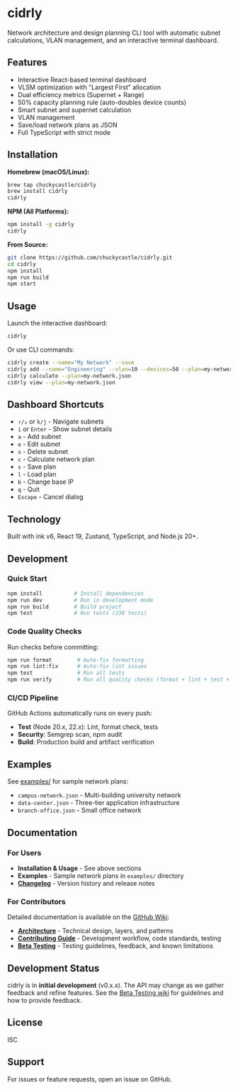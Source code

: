 # cidrly

Network architecture and design planning CLI tool with automatic subnet calculations, VLAN management, and an interactive terminal dashboard.

## Features

- Interactive React-based terminal dashboard
- VLSM optimization with "Largest First" allocation
- Dual efficiency metrics (Supernet + Range)
- 50% capacity planning rule (auto-doubles device counts)
- Smart subnet and supernet calculation
- VLAN management
- Save/load network plans as JSON
- Full TypeScript with strict mode

## Installation

**Homebrew (macOS/Linux):**

```bash
brew tap chuckycastle/cidrly
brew install cidrly
cidrly
```

**NPM (All Platforms):**

```bash
npm install -g cidrly
cidrly
```

**From Source:**

```bash
git clone https://github.com/chuckycastle/cidrly.git
cd cidrly
npm install
npm run build
npm start
```

## Usage

Launch the interactive dashboard:

```bash
cidrly
```

Or use CLI commands:

```bash
cidrly create --name="My Network" --save
cidrly add --name="Engineering" --vlan=10 --devices=50 --plan=my-network.json
cidrly calculate --plan=my-network.json
cidrly view --plan=my-network.json
```

## Dashboard Shortcuts

- `↑/↓` or `k/j` - Navigate subnets
- `i` or `Enter` - Show subnet details
- `a` - Add subnet
- `e` - Edit subnet
- `x` - Delete subnet
- `c` - Calculate network plan
- `s` - Save plan
- `l` - Load plan
- `b` - Change base IP
- `q` - Quit
- `Escape` - Cancel dialog

## Technology

Built with ink v6, React 19, Zustand, TypeScript, and Node.js 20+.

## Development

### Quick Start

```bash
npm install          # Install dependencies
npm run dev          # Run in development mode
npm run build        # Build project
npm test             # Run tests (230 tests)
```

### Code Quality Checks

Run checks before committing:

```bash
npm run format        # Auto-fix formatting
npm run lint:fix      # Auto-fix lint issues
npm test              # Run all tests
npm run verify        # Run all quality checks (format + lint + test + security)
```

### CI/CD Pipeline

GitHub Actions automatically runs on every push:

- **Test** (Node 20.x, 22.x): Lint, format check, tests
- **Security**: Semgrep scan, npm audit
- **Build**: Production build and artifact verification

## Examples

See [examples/](examples/) for sample network plans:

- `campus-network.json` - Multi-building university network
- `data-center.json` - Three-tier application infrastructure
- `branch-office.json` - Small office network

## Documentation

### For Users

- **Installation & Usage** - See above sections
- **Examples** - Sample network plans in `examples/` directory
- **[Changelog](CHANGELOG.md)** - Version history and release notes

### For Contributors

Detailed documentation is available on the [GitHub Wiki](https://github.com/chuckycastle/cidrly/wiki):

- **[Architecture](https://github.com/chuckycastle/cidrly/wiki/Architecture)** - Technical design, layers, and patterns
- **[Contributing Guide](https://github.com/chuckycastle/cidrly/wiki/Contributing)** - Development workflow, code standards, testing
- **[Beta Testing](https://github.com/chuckycastle/cidrly/wiki/Beta-Testing)** - Testing guidelines, feedback, and known limitations

## Development Status

cidrly is in **initial development** (v0.x.x). The API may change as we gather feedback and refine features. See the [Beta Testing wiki](https://github.com/chuckycastle/cidrly/wiki/Beta-Testing) for guidelines and how to provide feedback.

## License

ISC

## Support

For issues or feature requests, open an issue on GitHub.
